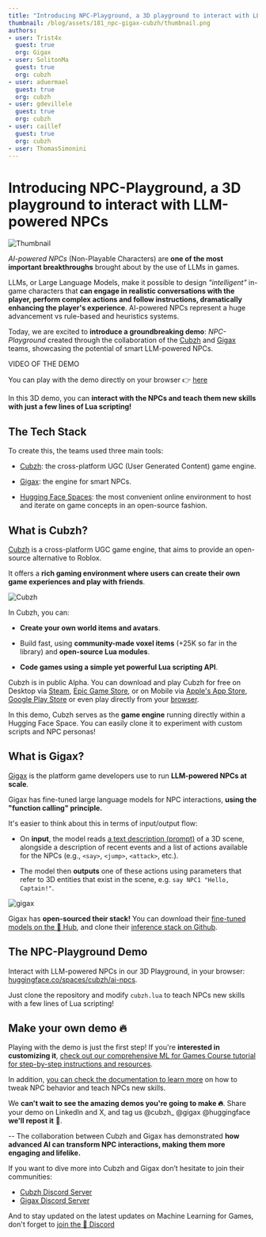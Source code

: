 ```yaml
---
title: "Introducing NPC-Playground, a 3D playground to interact with LLM-powered NPCs" 
thumbnail: /blog/assets/181_npc-gigax-cubzh/thumbnail.png
authors:
- user: Trist4x
  guest: true
  org: Gigax
- user: SolitonMa
  guest: true
  org: cubzh
- user: aduermael
  guest: true
  org: cubzh
- user: gdevillele
  guest: true
  org: cubzh
- user: caillef
  guest: true
  org: cubzh
- user: ThomasSimonini
---
```


# Introducing NPC-Playground, a 3D playground to interact with LLM-powered NPCs

<img src="https://huggingface.co/datasets/huggingface/documentation-images/resolve/main/blog/181_npc-gigax-cubzh/thumbnail.png" alt="Thumbnail"/>

*AI-powered NPCs* (Non-Playable Characters) are **one of the most important breakthroughs** brought about by the use of LLMs in games.

LLMs, or Large Language Models, make it possible to design _"intelligent"_ in-game characters that **can engage in realistic conversations with the player, perform complex actions and follow instructions, dramatically enhancing the player's experience**. AI-powered NPCs represent a huge advancement vs rule-based and heuristics systems.

Today, we are excited to **introduce a groundbreaking demo**: *NPC-Playground* created through the collaboration of the [Cubzh](https://github.com/cubzh/cubzh) and [Gigax](https://github.com/GigaxGames/gigax) teams, showcasing the potential of smart LLM-powered NPCs.

VIDEO OF THE DEMO

You can play with the demo directly on your browser 👉 [here](https://huggingface.co/spaces/cubzh/ai-npcs) 

In this 3D demo, you can **interact with the NPCs and teach them new skills with just a few lines of Lua scripting!**

## The Tech Stack

To create this, the teams used three main tools:

- [Cubzh](https://github.com/cubzh/cubzh): the cross-platform UGC (User Generated Content) game engine.

- [Gigax](https://github.com/GigaxGames/gigax): the engine for smart NPCs.

- [Hugging Face Spaces](https://huggingface.co/spaces): the most convenient online environment to host and iterate on game concepts in an open-source fashion.


## What is Cubzh?

[Cubzh](https://github.com/cubzh/cubzh) is a cross-platform UGC game engine, that aims to provide an open-source alternative to Roblox.

It offers a **rich gaming environment where users can create their own game experiences and play with friends**.

<img src="https://huggingface.co/datasets/huggingface/documentation-images/resolve/main/blog/181_npc-gigax-cubzh/gigax.gif" alt="Cubzh"/>

In Cubzh, you can:

- **Create your own world items and avatars**.

- Build fast, using **community-made voxel items** (+25K so far in the library) and **open-source Lua modules**.

- **Code games using a simple yet powerful Lua scripting API**.

Cubzh is in public Alpha. You can download and play Cubzh for free on Desktop via [Steam](https://store.steampowered.com/app/1386770/Cubzh_Open_Alpha/), [Epic Game Store](https://store.epicgames.com/en-US/p/cubzh-3cc767), or on Mobile via [Apple's App Store](https://apps.apple.com/th/app/cubzh/id1478257849), [Google Play Store](https://play.google.com/store/apps/details?id=com.voxowl.pcubes.android&hl=en&gl=US&pli=1) or even play directly from your [browser](https://app.cu.bzh/).

In this demo, Cubzh serves as the **game engine** running directly within a Hugging Face Space. You can easily clone it to experiment with custom scripts and NPC personas!


## What is Gigax?

[Gigax](https://github.com/GigaxGames/gigax) is the platform game developers use to run **LLM-powered NPCs at scale**.

Gigax has fine-tuned large language models for NPC interactions, **using the "function calling" principle.**

It's easier to think about this in terms of input/output flow:

- On **input**, the model reads [a text description (prompt)](https://github.com/GigaxGames/gigax/blob/main/gigax/prompt.py) of a 3D scene, alongside a description of recent events and a list of actions available for the NPCs (e.g., `<say>`, `<jump>`, `<attack>`, etc.).

- The model then **outputs** one of these actions using parameters that refer to 3D entities that exist in the scene, e.g. `say NPC1 "Hello, Captain!"`.

<img src="https://huggingface.co/datasets/huggingface/documentation-images/resolve/main/blog/181_npc-gigax-cubzh/gigax.png" alt="gigax" />

Gigax has **open-sourced their stack!** You can download their [fine-tuned models on the 🤗 Hub](https://huggingface.co/Gigax), and clone their [inference stack on Github](https://github.com/GigaxGames/gigax).


## The NPC-Playground Demo

Interact with LLM-powered NPCs in our 3D Playground, in your browser: [huggingface.co/spaces/cubzh/ai-npcs](https://huggingface.co/spaces/cubzh/ai-npcs).

Just clone the repository and modify `cubzh.lua` to teach NPCs new skills with a few lines of Lua scripting!


## Make your own demo 🔥

Playing with the demo is just the first step! If you're **interested in customizing it**, [check out our comprehensive ML for Games Course tutorial for step-by-step instructions and resources](https://huggingface.co/learn/ml-games-course/unit3/introduction).


In addition, [you can check the documentation to learn more](https://huggingface.co/spaces/cubzh/ai-npcs/blob/main/README.md) on how to tweak NPC behavior and teach NPCs new skills.

We **can't wait to see the amazing demos you're going to make 🔥**. Share your demo on LinkedIn and X, and tag us  @cubzh_ @gigax @huggingface **we'll repost it** 🤗. 

-- 
The collaboration between Cubzh and Gigax has demonstrated **how advanced AI can transform NPC interactions, making them more engaging and lifelike.**

If you want to dive more into Cubzh and Gigax don’t hesitate to join their communities:

- [Cubzh Discord Server](https://discord.com/invite/cubzh) 
- [Gigax Discord Server](https://discord.gg/rRBSueTKXg)

And to stay updated on the latest updates on Machine Learning for Games, don't forget to [join the 🤗 Discord](https://discord.com/invite/JfAtkvEtRb)
